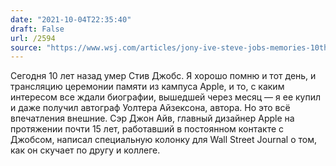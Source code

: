```yaml
---
date: "2021-10-04T22:35:40"
draft: False
url: /2594
source: "https://www.wsj.com/articles/jony-ive-steve-jobs-memories-10th-anniversary-11633354769?mod=e2tw"
---
```


Сегодня 10 лет назад умер Стив Джобс. Я хорошо помню и тот день, и трансляцию церемонии памяти из кампуса Apple, и то, с каким интересом все ждали биографии, вышедшей через месяц — я ее купил и даже получил автограф Уолтера Айзексона, автора. Но это всё впечатления внешние. Сэр Джон Айв, главный дизайнер Apple на протяжении почти 15 лет, работавший в постоянном контакте с Джобсом, написал специальную колонку для Wall Street Journal о том, как он скучает по другу и коллеге.
